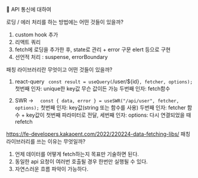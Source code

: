🖤 API 통신에 대하여

로딩 / 에러 처리를 하는 방법에는 어떤 것들이 있을까?

1. custom hook 추가
2. 리액트 쿼리
3. fetch에 로딩을 추가한 후, state로 관리 + error 구문 elert 등으로 구현
4. 선언적 처리 : suspense, errorBoundary

패칭 라이브러리란 무엇이고 어떤 것들이 있을까?

1. react-query
   ` const result = useQuery(`/user/${id}`, fetcher, options);`
   첫번째 인자: unique한 key값 무슨 값이든 가능
   두번째 인자: fetch함수

2. SWR
   -> `  const { data, error } = useSWR("/api/user", fetcher, options);`
   첫번째 인자: key값(string 또는 함수를 사용)
   두번째 인자: fetcher 함수 + key값이 첫번째 파라미터로 전달,
   세번째 인자: options: 다시 연결되었을 때 refetch

https://fe-developers.kakaoent.com/2022/220224-data-fetching-libs/
패칭 라이브러리를 쓰는 이유는 무엇일까?

1. 언제 데이터를 어떻게 fetch하는지 목표만 기술하면 된다.
2. 동일한 api 요청이 여러번 호출될 경우 한번만 실행될 수 있다.
3. 자연스러운 흐름 파악이 가능하다.
